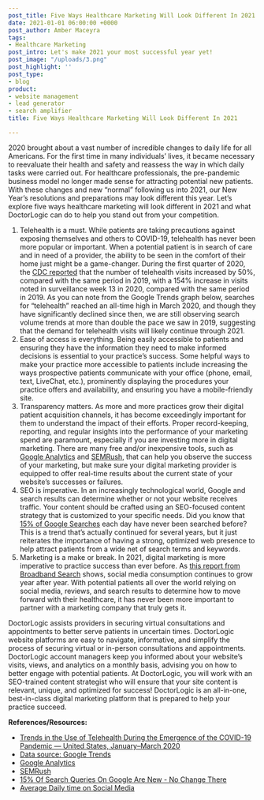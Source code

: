 ```yaml
---
post_title: Five Ways Healthcare Marketing Will Look Different In 2021
date: 2021-01-01 06:00:00 +0000
post_author: Amber Maceyra
tags:
- Healthcare Marketing
post_intro: Let's make 2021 your most successful year yet!
post_image: "/uploads/3.png"
post_highlight: ''
post_type:
- blog
product:
- website management
- lead generator
- search amplifier
title: Five Ways Healthcare Marketing Will Look Different In 2021

---
```

2020 brought about a vast number of incredible changes to daily life for all Americans. For the first time in many individuals’ lives, it became necessary to reevaluate their health and safety and reassess the way in which daily tasks were carried out. For healthcare professionals, the pre-pandemic business model no longer made sense for attracting potential new patients. With these changes and new “normal” following us into 2021, our New Year’s resolutions and preparations may look different this year. Let’s explore five ways healthcare marketing will look different in 2021 and what DoctorLogic can do to help you stand out from your competition.

1. Telehealth is a must. While patients are taking precautions against exposing themselves and others to COVID-19, telehealth has never been more popular or important. When a potential patient is in search of care and in need of a provider, the ability to be seen in the comfort of their home just might be a game-changer. During the first quarter of 2020, the [CDC reported](https://www.cdc.gov/mmwr/volumes/69/wr/mm6943a3.htm#:\~:text=During%20the%20first%20quarter%20of,the%20same%20period%20in%202019.) that the number of telehealth visits increased by 50%, compared with the same period in 2019, with a 154% increase in visits noted in surveillance week 13 in 2020, compared with the same period in 2019. As you can note from the Google Trends graph below, searches for “telehealth” reached an all-time high in March 2020, and though they have significantly declined since then, we are still observing search volume trends at more than double the pace we saw in 2019, suggesting that the demand for telehealth visits will likely continue through 2021.
2. Ease of access is everything. Being easily accessible to patients and ensuring they have the information they need to make informed decisions is essential to your practice’s success. Some helpful ways to make your practice more accessible to patients include increasing the ways prospective patients communicate with your office (phone, email, text, LiveChat, etc.), prominently displaying the procedures your practice offers and availability, and ensuring you have a mobile-friendly site.
3. Transparency matters. As more and more practices grow their digital patient acquisition channels, it has become exceedingly important for them to understand the impact of their efforts. Proper record-keeping, reporting, and regular insights into the performance of your marketing spend are paramount, especially if you are investing more in digital marketing. There are many free and/or inexpensive tools, such as [Google Analytics](https://analytics.google.com/) and [SEMRush](https://www.semrush.com/), that can help you observe the success of your marketing, but make sure your digital marketing provider is equipped to offer real-time results about the current state of your website’s successes or failures.
4. SEO is imperative. In an increasingly technological world, Google and search results can determine whether or not your website receives traffic. Your content should be crafted using an SEO-focused content strategy that is customized to your specific needs. Did you know that [15% of Google Searches](https://www.seroundtable.com/15-of-search-queries-google-new-30025.html) each day have never been searched before? This is a trend that’s actually continued for several years, but it just reiterates the importance of having a strong, optimized web presence to help attract patients from a wide net of search terms and keywords.
5. Marketing is a make or break. In 2021, digital marketing is more imperative to practice success than ever before. As [this report from Broadband Search](https://www.broadbandsearch.net/blog/average-daily-time-on-social-media) shows, social media consumption continues to grow year after year. With potential patients all over the world relying on social media, reviews, and search results to determine how to move forward with their healthcare, it has never been more important to partner with a marketing company that truly gets it.

DoctorLogic assists providers in securing virtual consultations and appointments to better serve patients in uncertain times. DoctorLogic website platforms are easy to navigate, informative, and simplify the process of securing virtual or in-person consultations and appointments. DoctorLogic account managers keep you informed about your website’s visits, views, and analytics on a monthly basis, advising you on how to better engage with potential patients. At DoctorLogic, you will work with an SEO-trained content strategist who will ensure that your site content is relevant, unique, and optimized for success! DoctorLogic is an all-in-one, best-in-class digital marketing platform that is prepared to help your practice succeed.

**References/Resources:**

* [Trends in the Use of Telehealth During the Emergence of the COVID-19 Pandemic — United States, January–March 2020](https://www.cdc.gov/mmwr/volumes/69/wr/mm6943a3.htm#:\~:text=During%20the%20first%20quarter%20of,the%20same%20period%20in%202019.)
* [Data source: Google Trends](https://trends.google.com/trends/explore?date=2019-01-03%202020-12-03&geo=US&q=telehealth)
* [Google Analytics](https://analytics.google.com/)
* [SEMRush](https://www.semrush.com/)
* [15% Of Search Queries On Google Are New - No Change There](https://www.seroundtable.com/15-of-search-queries-google-new-30025.html)
* [Average Daily time on Social Media](https://www.broadbandsearch.net/blog/average-daily-time-on-social-media)